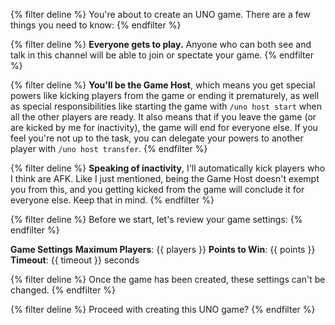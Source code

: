 {% filter deline %}
You're about to create an UNO game. There are a few things you need to know:
{% endfilter %}

{% filter deline %}
**Everyone gets to play.** Anyone who can both see and talk in this channel will be able to join or spectate your game.
{% endfilter %}

{% filter deline %}
**You'll be the Game Host**, which means you get special powers like kicking players from the game or ending it
prematurely, as well as special responsibilities like starting the game with `/uno host start` when all the other
players are ready. It also means that if you leave the game (or are kicked by me for inactivity), the game will end for
everyone else. If you feel you're not up to the task, you can delegate your powers to another player
with `/uno host transfer`.
{% endfilter %}

{% filter deline %}
**Speaking of inactivity**, I'll automatically kick players who I think are AFK. Like I just mentioned, being the Game
Host doesn't exempt you from this, and you getting kicked from the game will conclude it for everyone else. Keep that in
mind.
{% endfilter %}

{% filter deline %}
Before we start, let's review your game settings:
{% endfilter %}

**Game Settings**
**Maximum Players**: {{ players }}
**Points to Win**: {{ points }}
**Timeout**: {{ timeout }} seconds

{% filter deline %}
Once the game has been created, these settings can't be changed.
{% endfilter %}

{% filter deline %}
Proceed with creating this UNO game?
{% endfilter %}
